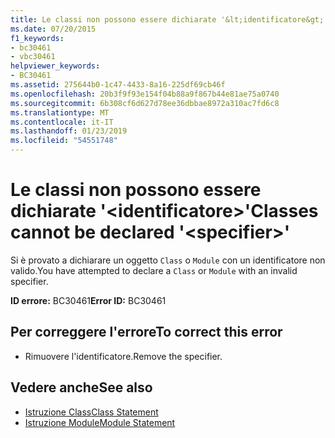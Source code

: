 ```yaml
---
title: Le classi non possono essere dichiarate '&lt;identificatore&gt;'
ms.date: 07/20/2015
f1_keywords:
- bc30461
- vbc30461
helpviewer_keywords:
- BC30461
ms.assetid: 275644b0-1c47-4433-8a16-225df69cb46f
ms.openlocfilehash: 20b3f9f93e154f04b88a9f867b44e81ae75a0740
ms.sourcegitcommit: 6b308cf6d627d78ee36dbbae8972a310ac7fd6c8
ms.translationtype: MT
ms.contentlocale: it-IT
ms.lasthandoff: 01/23/2019
ms.locfileid: "54551748"
---
```

# <a name="classes-cannot-be-declared-ltspecifiergt"></a><span data-ttu-id="48934-102">Le classi non possono essere dichiarate '&lt;identificatore&gt;'</span><span class="sxs-lookup"><span data-stu-id="48934-102">Classes cannot be declared '&lt;specifier&gt;'</span></span>
<span data-ttu-id="48934-103">Si è provato a dichiarare un oggetto `Class` o `Module` con un identificatore non valido.</span><span class="sxs-lookup"><span data-stu-id="48934-103">You have attempted to declare a `Class` or `Module` with an invalid specifier.</span></span>  
  
 <span data-ttu-id="48934-104">**ID errore:** BC30461</span><span class="sxs-lookup"><span data-stu-id="48934-104">**Error ID:** BC30461</span></span>  
  
## <a name="to-correct-this-error"></a><span data-ttu-id="48934-105">Per correggere l'errore</span><span class="sxs-lookup"><span data-stu-id="48934-105">To correct this error</span></span>  
  
-   <span data-ttu-id="48934-106">Rimuovere l'identificatore.</span><span class="sxs-lookup"><span data-stu-id="48934-106">Remove the specifier.</span></span>  
  
## <a name="see-also"></a><span data-ttu-id="48934-107">Vedere anche</span><span class="sxs-lookup"><span data-stu-id="48934-107">See also</span></span>
- [<span data-ttu-id="48934-108">Istruzione Class</span><span class="sxs-lookup"><span data-stu-id="48934-108">Class Statement</span></span>](../../visual-basic/language-reference/statements/class-statement.md)
- [<span data-ttu-id="48934-109">Istruzione Module</span><span class="sxs-lookup"><span data-stu-id="48934-109">Module Statement</span></span>](../../visual-basic/language-reference/statements/module-statement.md)
